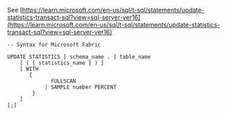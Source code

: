 See [https://learn.microsoft.com/en-us/sql/t-sql/statements/update-statistics-transact-sql?view=sql-server-ver16](https://learn.microsoft.com/en-us/sql/t-sql/statements/update-statistics-transact-sql?view=sql-server-ver16)
```
-- Syntax for Microsoft Fabric

UPDATE STATISTICS [ schema_name . ] table_name   
    [ ( { statistics_name } ) ]  
    [ WITH   
       {  
              FULLSCAN   
            | SAMPLE number PERCENT   
        }  
    ]  
[;]
```
